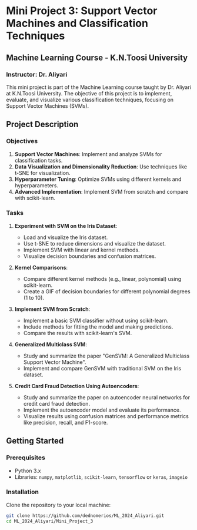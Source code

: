 # Mini Project 3: Support Vector Machines and Classification Techniques

## Machine Learning Course - K.N.Toosi University

### Instructor: Dr. Aliyari

This mini project is part of the Machine Learning course taught by Dr. Aliyari at K.N.Toosi University. The objective of this project is to implement, evaluate, and visualize various classification techniques, focusing on Support Vector Machines (SVMs).

## Project Description

### Objectives
1. **Support Vector Machines**: Implement and analyze SVMs for classification tasks.
2. **Data Visualization and Dimensionality Reduction**: Use techniques like t-SNE for visualization.
3. **Hyperparameter Tuning**: Optimize SVMs using different kernels and hyperparameters.
4. **Advanced Implementation**: Implement SVM from scratch and compare with scikit-learn.

### Tasks
1. **Experiment with SVM on the Iris Dataset**:
    - Load and visualize the Iris dataset.
    - Use t-SNE to reduce dimensions and visualize the dataset.
    - Implement SVM with linear and kernel methods.
    - Visualize decision boundaries and confusion matrices.

2. **Kernel Comparisons**:
    - Compare different kernel methods (e.g., linear, polynomial) using scikit-learn.
    - Create a GIF of decision boundaries for different polynomial degrees (1 to 10).

3. **Implement SVM from Scratch**:
    - Implement a basic SVM classifier without using scikit-learn.
    - Include methods for fitting the model and making predictions.
    - Compare the results with scikit-learn's SVM.

4. **Generalized Multiclass SVM**:
    - Study and summarize the paper "GenSVM: A Generalized Multiclass Support Vector Machine".
    - Implement and compare GenSVM with traditional SVM on the Iris dataset.

5. **Credit Card Fraud Detection Using Autoencoders**:
    - Study and summarize the paper on autoencoder neural networks for credit card fraud detection.
    - Implement the autoencoder model and evaluate its performance.
    - Visualize results using confusion matrices and performance metrics like precision, recall, and F1-score.

## Getting Started

### Prerequisites
- Python 3.x
- Libraries: `numpy`, `matplotlib`, `scikit-learn`, `tensorflow` or `keras`, `imageio`

### Installation

Clone the repository to your local machine:
```bash
git clone https://github.com/dednomerios/ML_2024_Aliyari.git
cd ML_2024_Aliyari/Mini_Project_3

